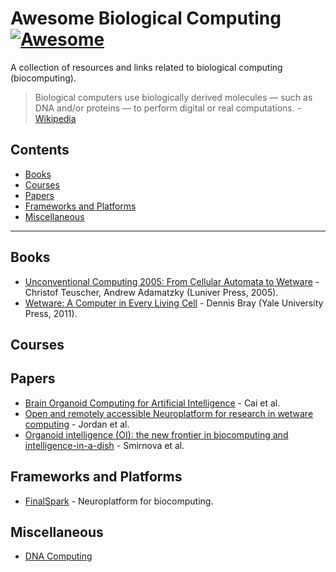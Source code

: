 # Awesome Biological Computing [![Awesome](https://awesome.re/badge.svg)](https://github.com/sindresorhus/awesome)

A collection of resources and links related to biological computing (biocomputing).

> Biological computers use biologically derived molecules — such as DNA and/or proteins — to perform digital or real computations. - [Wikipedia](https://en.wikipedia.org/wiki/Biological_computing)


## Contents

- [Books](#books)
- [Courses](#courses)
- [Papers](#papers)
- [Frameworks and Platforms](frameworks-and-platforms)
- [Miscellaneous](#miscellaneous)

<hr>

## Books

- [Unconventional Computing 2005: From Cellular Automata to Wetware](https://www.amazon.com/Unconventional-Computing-2005-Cellular-Automata/dp/095511702X) - Christof Teuscher, Andrew Adamatzky (Luniver Press, 2005).
- [Wetware: A Computer in Every Living Cell](https://www.amazon.com/Wetware-Computer-Every-Living-Cell/dp/0300167849) - Dennis Bray (Yale University Press, 2011).

## Courses


## Papers

- [Brain Organoid Computing for Artificial Intelligence](https://www.biorxiv.org/content/10.1101/2023.02.28.530502v1.full.pdf) - Cai et al.
- [Open and remotely accessible Neuroplatform for research in wetware computing](https://www.frontiersin.org/journals/artificial-intelligence/articles/10.3389/frai.2024.1376042/full) - Jordan et al.
- [Organoid intelligence (OI): the new frontier in biocomputing and intelligence-in-a-dish](https://www.frontiersin.org/journals/science/articles/10.3389/fsci.2023.1017235/full) - Smirnova et al.


## Frameworks and Platforms

- [FinalSpark](https://finalspark.com/) - Neuroplatform for biocomputing.

## Miscellaneous
- [DNA Computing](https://en.wikipedia.org/wiki/DNA_computing)
